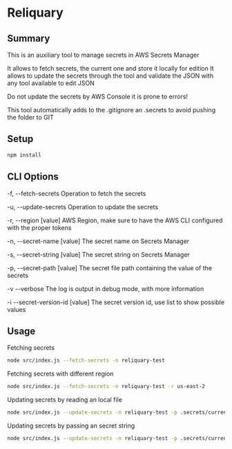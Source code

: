 # Reliquary

## Summary

This is an auxiliary tool to manage secrets in AWS Secrets Manager

It allows to fetch secrets, the current one and store it locally for edition
It allows to update the secrets through the tool and validate the JSON with any tool available to edit JSON

Do not update the secrets by AWS Console it is prone to errors!

This tool automatically adds to the .gitignore an .secrets to avoid pushing the folder to GIT

## Setup
```sh
npm install
```

## CLI Options

-f, --fetch-secrets
Operation to fetch the secrets 

-u, --update-secrets
Operation to update the secrets

-r, --region [value]
AWS Region, make sure to have the AWS CLI configured with the proper tokens

-n, --secret-name [value]
The secret name on Secrets Manager

-s, --secret-string [value]
The secret string on Secrets Manager

-p, --secret-path [value]
The secret file path containing the value of the secrets

-v --verbose
The log is output in debug mode, with more information

-i --secret-version-id [value]
The secret version id, use list to show possible values

## Usage

Fetching secrets

```sh
node src/index.js --fetch-secrets -n reliquary-test
```

Fetching secrets with different region

```sh
node src/index.js --fetch-secrets -n reliquary-test -r us-east-2
```

Updating secrets by reading an local file

```sh
node src/index.js --update-secrets -n reliquary-test -p .secrets/current.json
```

Updating secrets by passing an secret string

```sh
node src/index.js --update-secrets -n reliquary-test -p .secrets/current.json
```
